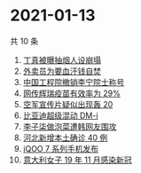 # 2021-01-13

共 10 条

<!-- BEGIN -->
<!-- 最后更新时间 Wed Jan 13 2021 10:30:18 GMT+0800 (CST) -->
1. [丁真被曝抽烟人设崩塌](https://www.zhihu.com/search?q=丁真抽烟)
1. [外卖员为要血汗钱自焚](https://www.zhihu.com/search?q=外卖员自焚)
1. [中国工程院撤销李宁院士称号](https://www.zhihu.com/search?q=李宁院士)
1. [网传辉瑞疫苗有效率为 29%](https://www.zhihu.com/search?q=辉瑞疫苗)
1. [空军宣传片疑似出现轰 20 ](https://www.zhihu.com/search?q=轰20)
1. [比亚迪超级混动 DM-i](https://www.zhihu.com/search?q=比亚迪)
1. [李子柒做泡菜遭韩网友围攻](https://www.zhihu.com/search?q=李子柒泡菜)
1. [河北新增本土确诊 40 例](https://www.zhihu.com/search?q=河北新增)
1. [iQOO 7 系列手机发布](https://www.zhihu.com/search?q=iqoo7)
1. [意大利女子 19 年 11 月感染新冠](https://www.zhihu.com/search?q=意大利新冠)
<!-- END -->
